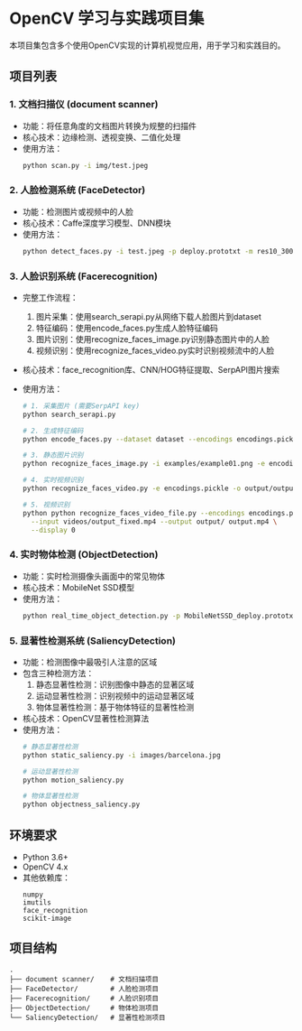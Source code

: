
# OpenCV 学习与实践项目集

本项目集包含多个使用OpenCV实现的计算机视觉应用，用于学习和实践目的。

## 项目列表

### 1. 文档扫描仪 (document scanner)
- 功能：将任意角度的文档图片转换为规整的扫描件
- 核心技术：边缘检测、透视变换、二值化处理
- 使用方法：
  ```bash
  python scan.py -i img/test.jpeg
  ```

### 2. 人脸检测系统 (FaceDetector)
- 功能：检测图片或视频中的人脸
- 核心技术：Caffe深度学习模型、DNN模块
- 使用方法：
  ```bash
  python detect_faces.py -i test.jpeg -p deploy.prototxt -m res10_300x300_ssd_iter_140000.caffemodel
  ```

### 3. 人脸识别系统 (Facerecognition)
- 完整工作流程：
  1. 图片采集：使用search_serapi.py从网络下载人脸图片到dataset
  2. 特征编码：使用encode_faces.py生成人脸特征编码
  3. 图片识别：使用recognize_faces_image.py识别静态图片中的人脸
  4. 视频识别：使用recognize_faces_video.py实时识别视频流中的人脸

- 核心技术：face_recognition库、CNN/HOG特征提取、SerpAPI图片搜索

- 使用方法：
  ```bash
  # 1. 采集图片 (需要SerpAPI key)
  python search_serapi.py
  
  # 2. 生成特征编码
  python encode_faces.py --dataset dataset --encodings encodings.pickle
  
  # 3. 静态图片识别
  python recognize_faces_image.py -i examples/example01.png -e encodings.pickle
  
  # 4. 实时视频识别
  python recognize_faces_video.py -e encodings.pickle -o output/output.mp4

  # 5. 视频识别
  python python recognize_faces_video_file.py --encodings encodings.pickle \
	--input videos/output_fixed.mp4 --output output/ output.mp4 \
	--display 0
  ```

### 4. 实时物体检测 (ObjectDetection)
- 功能：实时检测摄像头画面中的常见物体
- 核心技术：MobileNet SSD模型
- 使用方法：
  ```bash
  python real_time_object_detection.py -p MobileNetSSD_deploy.prototxt.txt -m MobileNetSSD_deploy.caffemodel
  ```

### 5. 显著性检测系统 (SaliencyDetection)
- 功能：检测图像中最吸引人注意的区域
- 包含三种检测方法：
  1. 静态显著性检测：识别图像中静态的显著区域
  2. 运动显著性检测：识别视频中的运动显著区域
  3. 物体显著性检测：基于物体特征的显著性检测
- 核心技术：OpenCV显著性检测算法
- 使用方法：
  ```bash
  # 静态显著性检测
  python static_saliency.py -i images/barcelona.jpg
  
  # 运动显著性检测
  python motion_saliency.py
  
  # 物体显著性检测
  python objectness_saliency.py
  ```

## 环境要求
- Python 3.6+
- OpenCV 4.x
- 其他依赖库：
  ```
  numpy
  imutils
  face_recognition
  scikit-image
  ```

## 项目结构
```
.
├── document scanner/    # 文档扫描项目
├── FaceDetector/        # 人脸检测项目
├── Facerecognition/     # 人脸识别项目
├── ObjectDetection/     # 物体检测项目
└── SaliencyDetection/   # 显著性检测项目
```

